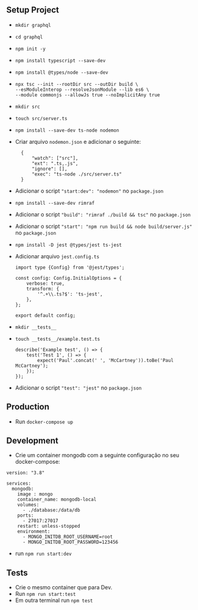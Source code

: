 ## Setup Project

- `mkdir graphql`
- `cd graphql`
- `npm init -y`
- `npm install typescript --save-dev`
- `npm install @types/node --save-dev`
- 
    ```
    npx tsc --init --rootDir src --outDir build \
    --esModuleInterop --resolveJsonModule --lib es6 \
    --module commonjs --allowJs true --noImplicitAny true
    ```
- `mkdir src`
- `touch src/server.ts`
- `npm install --save-dev ts-node nodemon`
- Criar arquivo `nodemon.json` e adicionar o seguinte:
    
        {
            "watch": ["src"],
            "ext": ".ts,.js",
            "ignore": [],
            "exec": "ts-node ./src/server.ts"
        }
- Adicionar o script `"start:dev": "nodemon"` no `package.json`
- `npm install --save-dev rimraf`
- Adicionar o script `"build": "rimraf ./build && tsc"` no `package.json`
- Adicionar o script `"start": "npm run build && node build/server.js"` no `package.json`
- `npm install -D jest @types/jest ts-jest`
- Adicionar arquivo `jest.config.ts`
    ```
    import type {Config} from '@jest/types';

    const config: Config.InitialOptions = {
        verbose: true,
        transform: {
            '^.+\\.ts?$': 'ts-jest',
        },
    };

    export default config;
    ```
- `mkdir __tests__`
- `touch __tests__/example.test.ts`
    ```
    describe('Example test', () => {
        test('Test 1', () => {
            expect('Paul'.concat(' ', 'McCartney')).toBe('Paul McCartney');
        });
    });

    ```
- Adicionar o script `"test": "jest"` no `package.json`

## Production

- Run `docker-compose up`

## Development

- Crie um container mongodb com a seguinte configuração no seu docker-compose:
```
version: "3.8"

services:
  mongodb:
    image : mongo
    container_name: mongodb-local
    volumes:
      - ./database:/data/db
    ports:
      - 27017:27017
    restart: unless-stopped
    environment:
      - MONGO_INITDB_ROOT_USERNAME=root
      - MONGO_INITDB_ROOT_PASSWORD=123456
```
- run `npm run start:dev`

## Tests

- Crie o mesmo container que para Dev.
- Run `npm run start:test`
- Em outra terminal run `npm test`